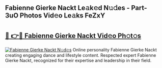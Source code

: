 ## Fabienne Gierke Nackt Le𝚊k𝚎d N𝚞𝚍es - Part-3uO Photos Vid𝚎o Le𝚊ks FeZxY

# <h2><a href="http://fb08ng4.evod.top/?m=Fabienne+Gierke+Nackt">🔗 👉🔴 Fabienne Gierke Nackt Vid𝚎o Ph𝚘t𝚘s</a></h2>

[![Fabienne Gierke Nackt N𝚞d𝚎s](https://i.imgur.com/8V9OHl7.gif)](http://fb08ng4.evod.top/?m=Fabienne+Gierke+Nackt)
Online personality Fabienne Gierke Nackt creating engaging dance and lifestyle content. Respected expert Fabienne Gierke Nackt, recognized for their expertise and leadership in their field. 
